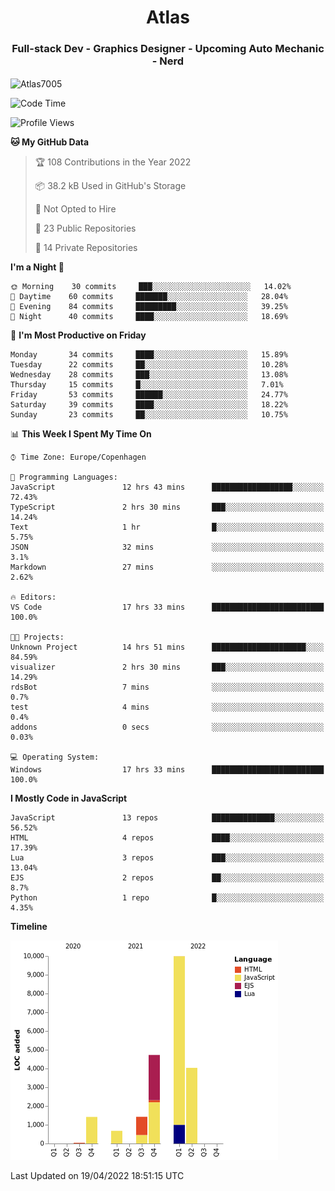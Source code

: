 <h1 align="center">Atlas</h1>
<h3 align="center">Full-stack Dev - Graphics Designer - Upcoming Auto Mechanic - Nerd</h3>

<p><img align="center" src="https://github-readme-stats.vercel.app/api/top-langs?username=Atlas7005&show_icons=true&locale=en&layout=compact" alt="Atlas7005" /></p>

<!--START_SECTION:waka-->
![Code Time](http://img.shields.io/badge/Code%20Time-529%20hrs%2036%20mins-blue)

![Profile Views](http://img.shields.io/badge/Profile%20Views-1-blue)

**🐱 My GitHub Data** 

> 🏆 108 Contributions in the Year 2022
 > 
> 📦 38.2 kB Used in GitHub's Storage 
 > 
> 🚫 Not Opted to Hire
 > 
> 📜 23 Public Repositories 
 > 
> 🔑 14 Private Repositories  
 > 
**I'm a Night 🦉** 

```text
🌞 Morning    30 commits     ███░░░░░░░░░░░░░░░░░░░░░░   14.02% 
🌆 Daytime    60 commits     ███████░░░░░░░░░░░░░░░░░░   28.04% 
🌃 Evening    84 commits     █████████░░░░░░░░░░░░░░░░   39.25% 
🌙 Night      40 commits     ████░░░░░░░░░░░░░░░░░░░░░   18.69%

```
📅 **I'm Most Productive on Friday** 

```text
Monday       34 commits     ████░░░░░░░░░░░░░░░░░░░░░   15.89% 
Tuesday      22 commits     ██░░░░░░░░░░░░░░░░░░░░░░░   10.28% 
Wednesday    28 commits     ███░░░░░░░░░░░░░░░░░░░░░░   13.08% 
Thursday     15 commits     █░░░░░░░░░░░░░░░░░░░░░░░░   7.01% 
Friday       53 commits     ██████░░░░░░░░░░░░░░░░░░░   24.77% 
Saturday     39 commits     ████░░░░░░░░░░░░░░░░░░░░░   18.22% 
Sunday       23 commits     ██░░░░░░░░░░░░░░░░░░░░░░░   10.75%

```


📊 **This Week I Spent My Time On** 

```text
⌚︎ Time Zone: Europe/Copenhagen

💬 Programming Languages: 
JavaScript               12 hrs 43 mins      ██████████████████░░░░░░░   72.43% 
TypeScript               2 hrs 30 mins       ███░░░░░░░░░░░░░░░░░░░░░░   14.24% 
Text                     1 hr                █░░░░░░░░░░░░░░░░░░░░░░░░   5.75% 
JSON                     32 mins             ░░░░░░░░░░░░░░░░░░░░░░░░░   3.1% 
Markdown                 27 mins             ░░░░░░░░░░░░░░░░░░░░░░░░░   2.62%

🔥 Editors: 
VS Code                  17 hrs 33 mins      █████████████████████████   100.0%

🐱‍💻 Projects: 
Unknown Project          14 hrs 51 mins      █████████████████████░░░░   84.59% 
visualizer               2 hrs 30 mins       ███░░░░░░░░░░░░░░░░░░░░░░   14.29% 
rdsBot                   7 mins              ░░░░░░░░░░░░░░░░░░░░░░░░░   0.7% 
test                     4 mins              ░░░░░░░░░░░░░░░░░░░░░░░░░   0.4% 
addons                   0 secs              ░░░░░░░░░░░░░░░░░░░░░░░░░   0.03%

💻 Operating System: 
Windows                  17 hrs 33 mins      █████████████████████████   100.0%

```

**I Mostly Code in JavaScript** 

```text
JavaScript               13 repos            ██████████████░░░░░░░░░░░   56.52% 
HTML                     4 repos             ████░░░░░░░░░░░░░░░░░░░░░   17.39% 
Lua                      3 repos             ███░░░░░░░░░░░░░░░░░░░░░░   13.04% 
EJS                      2 repos             ██░░░░░░░░░░░░░░░░░░░░░░░   8.7% 
Python                   1 repo              █░░░░░░░░░░░░░░░░░░░░░░░░   4.35%

```


**Timeline**

![Chart not found](https://raw.githubusercontent.com/Atlas7005/Atlas7005/master/charts/bar_graph.png) 


 Last Updated on 19/04/2022 18:51:15 UTC
<!--END_SECTION:waka-->

